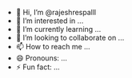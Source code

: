 - 👋 Hi, I’m @rajeshrespalll
- 👀 I’m interested in ...
- 🌱 I’m currently learning ...
- 💞️ I’m looking to collaborate on ...
- 📫 How to reach me ...
- 😄 Pronouns: ...
- ⚡ Fun fact: ...

<!---
rajeshrespalll/rajeshrespalll is a ✨ special ✨ repository because its `README.md` (this file) appears on your GitHub profile.
You can click the Preview link to take a look at your changes.
--->
